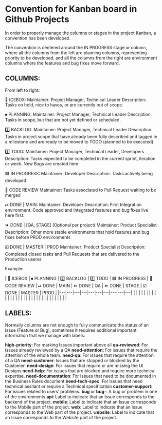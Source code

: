 # Convention for Kanban board in Github Projects

In order to properly manage the columns or stages in the project Kanban, a convention has been developed. 

The convention is centered around the IN PROGRESS stage or column, where all the columns from the left are planning columns, representing priority to be developed, and all the columns from the right are environment columns where the features and bug fixes move forward. 

## COLUMNS:

From left to right:

🥶 ICEBOX: 
Maintainer: Project Manager, Technical Leader 
Description: Tasks on hold, nice to haves, or are currently out of scope.

⏹ PLANNING:
Maintainer: Project Manager, Technical Leader
Description: Tasks in scope, but that are not yet defined or scheduled.

2️⃣ BACKLOG:
Maintainer: Project Manager, Technical Leader
Description: Tasks in project scope that have already been fully described and tagged in a milestone and are ready to be moved to TODO (planned to be executed).

1️⃣ TODO:
Maintainer: Project Manager, Technical Leader, Developers
Description: Tasks expected to be completed in the current sprint, iteration or week. New Bugs are created here

🟩 IN PROGRESS:
Maintainer: Developer
Description: Tasks actively being developed

🛑 CODE REVIEW
Maintainer: Tasks associated to Pull Request waiting to be merged

⏯ DONE | MAIN:
Maintainer: Developer
Description: First Integration environment. Code approved and Integrated features and bug fixes live here first. 

⏩ DONE | [QA, STAGE] (Optional per project)
Maintainer: Product Specialist
Description: Other more stable environments that hold features and bug fixes before PROD environments

☑️ DONE | MASTER | PROD 
Maintainer: Product Specialist
Description: Completed closed tasks and Pull Requests that are delivered to the Production userss

Example:


| 🥶 ICEBOX  | ⏹ PLANNING  | 2️⃣ BACKLOG  | 1️⃣ TODO  | 🟩 IN PROGRESS  | 🛑 CODE REVIEW  | ⏯ DONE | MAIN  | ⏩ DONE | QA  | ⏩ DONE | STAGE  |  ☑️ DONE | MASTER | PROD  |
|---|---|---|---|---|---|---|---|---|---|
|   |   |   |   |   |   |   |   |   |   |
|   |   |   |   |   |   |   |   |   |   |
|   |   |   |   |   |   |   |   |   |   |


## LABELS:

Normally columns are not enough to fully communicate the status of an Issue (Feature or Bug), sometimes it requires additional important information that we manage with labels:

**high-priority**: For marking Issues important above all
**qa-reviewed**: For issues already reviewed by a QA 
**need-attention**: For issues that require the attention of the whole team.
**need-qa**: For issues that require the attention of a QA
**need-customer**: Issues that are stopped or blocked by the Customer.
**need-design**: For issues that require or are missing the UI Designs
**need-help**: For issues that are blocked and require more technical expertise. 
**need-documentation**: For Issues that need to be documented in the Business Rules document
**need-tech-spec**: For Issues that need technical assitant or require a Technical specification
**customer-support**: For issues related to users’ problems.
**bug** or **bug-<Environment Name>**: A bug or problem in one of the environments
**api**: Label to indicate that an Issue corresponds to the backend of the project.
**mobile**: Label to indicate that an Issue corresponds to the Mobile part of the project.
**web**: Label to indicate that an Issue corresponds to the Web part of the project.
w**ebsite**: Label to indicate that an Issue corresponds to the Website part of the project.


